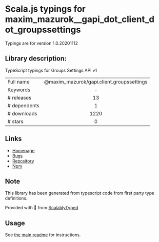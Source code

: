 
# Scala.js typings for maxim_mazurok__gapi_dot_client_dot_groupssettings

Typings are for version 1.0.20201112

## Library description:
TypeScript typings for Groups Settings API v1

|                    |                 |
| ------------------ | :-------------: |
| Full name          | @maxim_mazurok/gapi.client.groupssettings |
| Keywords           | - |
| # releases         | 13 |
| # dependents       | 1 |
| # downloads        | 1220 |
| # stars            | 0 |

## Links
- [Homepage](https://github.com/Maxim-Mazurok/google-api-typings-generator#readme)
- [Bugs](https://github.com/Maxim-Mazurok/google-api-typings-generator/issues)
- [Repository](https://github.com/Maxim-Mazurok/google-api-typings-generator)
- [Npm](https://www.npmjs.com/package/%40maxim_mazurok%2Fgapi.client.groupssettings)
    


## Note
This library has been generated from typescript code from first party type definitions.

Provided with :purple_heart: from [ScalablyTyped](https://github.com/oyvindberg/ScalablyTyped)

## Usage
See [the main readme](../../readme.md) for instructions.


